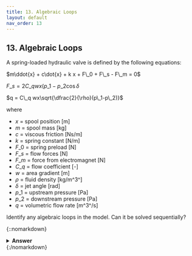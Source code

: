 ```yaml
---
title: 13. Algebraic Loops
layout: default
nav_order: 13
---
```


## 13. Algebraic Loops

A spring-loaded hydraulic valve is defined by the following equations:

$m\ddot{x} + c\dot{x} + k x + F\_0 + F\_s - F\_m = 0$

$F\_s = 2 C\_q wx(p\_1-p\_2\cos{\delta}$

$q = C\_q wx\sqrt{\dfrac{2}{\rho}(p\_1-p\_2)}$

where

* $x$ = spool position [m]
* $m$ = spool mass [kg]
* $c$ = viscous friction [Ns/m]
* $k$ = spring constant [N/m]
* $F\_0$ = spring preload [N]
* $F\_s$ = flow forces [N]
* $F\_m$ = force from electromagnet [N]
* $C\_q$ = flow coefficient [-]
* $w$ = area gradient [m]
* $\rho$ = fluid density [kg/m^3^]
* $\delta$ = jet angle [rad]
* $p\_1$ = upstream pressure [Pa]
* $p\_2$ = downstream pressure [Pa]
* $q$ = volumetric flow rate [m^3^/s]

Identify any algebraic loops in the model. Can it be solved sequentially?

{::nomarkdown}<details><summary><strong>Answer</strong></summary>{:/nomarkdown}
There is an algebraic loop between first and second equation, which both contain the variable $x$.

In this case the two equationsa are both linear, so it is possible to eliminate the algebraic loop by eliminating variable $F\_s$ and merge the two equations.
{::nomarkdown}</details>{:/nomarkdown}
